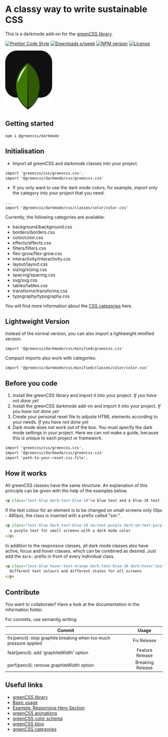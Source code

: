 # A classy way to write sustainable CSS

This is a darkmode add-on for the [greenCSS library](https://www.npmjs.com/package/greencss).

[![Prettier Code Style](https://github.com/Se-Gl/greencss-darkmode/actions/workflows/prettier.yml/badge.svg)](https://github.com/Se-Gl/greencss-darkmode/actions/workflows/prettier.yml)
[![Downloads p/week](https://badgen.net/npm/dw/@greencss/darkmode)](https://badgen.net/npm/dw/@greencss/darkmode)
[![NPM version](https://badgen.net/npm/v/@greencss/darkmode)](https://badgen.net/npm/v/@greencss/darkmode)
[![License](https://badgen.net/npm/license/@greencss/darkmode)](https://badgen.net/npm/license/@greencss/darkmode)

![greencss logo](./information/greencss-logo_dark.svg)

## Getting started

```
npm i @greencss/darkmode
```

## Initialisation

- Import all greenCSS and darkmode classes into your project.

```
import 'greencss/css/greencss.css'.
import '@greencss/darkmode/css/greencss.css'
```

- If you only want to use the dark mode colors, for example, import only the category into your project that you need.

```
...
import '@greencss/darkmode/css/classes/color/color.css'
```

Currently, the following categories are available:

- background/background.css
- borders/borders.css
- color/color.css
- effects/effects.css
- filters/filters.css
- flex-grow/flex-grow.css
- interactivity/interactivity.css
- layout/layout.css
- sizing/sizing.css
- spacing/spacing.css
- svg/svg.css
- tables/tables.css
- transforms/transforms.css
- typography/typography.css

You will find more information about the [CSS categories](https://www.greencss.dev/docs) here.

## Lightweight Version

Instead of the normal version, you can also import a lightweight minified version.

```
import '@greencss/darkmode/css/minified/greencss.css'
```

Compact imports also work with categories:

```
import '@greencss/darkmode/css/minified/classes/color/color.css'
```

## Before you code

1. Install the greenCSS library and import it into your project. _If you have not done yet_
2. Install the greenCSS darkmode add-on and import it into your project. _If you have not done yet_
3. Create your personal reset file to adjuste HTML elements according to your needs. _If you have not done yet_
4. Dark mode does not work out of the box. You must specify the dark mode settings in your project. Here we can not make a guide, because this is unique to each project or framework.

```
import 'greencss/css/greencss.css'.
import '@greencss/darkmode/css/greencss.css'
import 'path-to-your-reset.css-file'.
```

## How it works

All greenCSS classes have the same structure. An explanation of this principle can be given with the help of the examples below.

```html
<p class="text-blue dark:text-blue-10">a blue text and a blue-10 text for the dark mode state</p>
```

If the text colour for an element is to be changed on small screens only (0px - 480px), the class is inserted with a prefix called "sm:".

```html
<p class="text-blue dark:text-blue-10 sm:text-purple dark:sm:text-purple-10">
  a purple text for small screens with a dark mode color
</p>
```

In addition to the responsive classes, all dark mode classes also have active, focus and hover classes, which can be combined as desired. Just add the `dark:` prefix in front of every individual class.

```html
<p class="text-blue hover:text-orange dark:text-blue-10 dark:hover:text-orange-10">
  Different text colours and different states for all screens
</p>
```

## Contribute

You want to collaborate? Have a look at the documentation in the information folder.

For commits, use semantig writing:

| Commit                                                             |      Usage       |
| ------------------------------------------------------------------ | :--------------: |
| fix(pencil): stop graphite breaking when too much pressure applied |   Fix Release    |
| feat(pencil): add 'graphiteWidth' option                           | Feature Release  |
| perf(pencil): remove graphiteWidth option                          | Breaking Release |

## Useful links

- [greenCSS library](https://www.npmjs.com/package/greencss)
- [Basic usage](https://www.greencss.dev/docs/activate-basic-usage)
- [Example: Responsive Hero Section](https://www.greencss.dev/blog/how-to-create-a-responsive-hero-section)
- [greenCSS animations](https://www.greencss.dev/examples/animation)
- [greenCSS color schema](https://www.greencss.dev/brand/colours)
- [greenCSS blog](https://www.greencss.dev/blog)
- [greenCSS categories](https://www.greencss.dev/docs)

